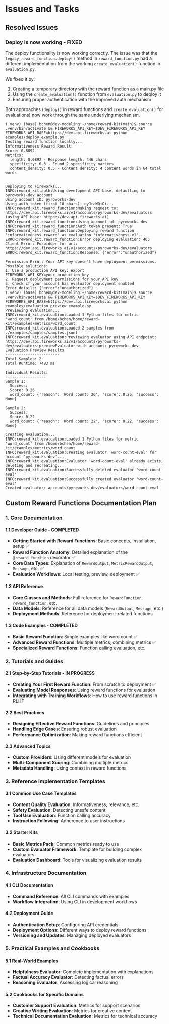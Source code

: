 # Issues and Tasks

## Resolved Issues

### Deploy is now working - FIXED

The deploy functionality is now working correctly. The issue was that the `legacy_reward_function.deploy()` method in `reward_function.py` had a different implementation from the working `create_evaluation()` function in `evaluation.py`. 

We fixed it by:
1. Creating a temporary directory with the reward function as a main.py file
2. Using the `create_evaluation()` function from `evaluation.py` to deploy it
3. Ensuring proper authentication with the improved auth mechanism

Both approaches (`deploy()` in reward functions and `create_evaluation()` for evaluations) now work through the same underlying mechanism.

```
(.venv) (base) bchen@dev-modeling:~/home/reward-kit(main)$ source .venv/bin/activate && FIREWORKS_API_KEY=$DEV_FIREWORKS_API_KEY FIREWORKS_API_BASE=https://dev.api.fireworks.ai python examples/deploy_example.py 
Testing reward function locally...
Informativeness Reward Result:
Score: 0.8892
Metrics:
  length: 0.0892 - Response length: 446 chars
  specificity: 0.3 - Found 2 specificity markers
  content_density: 0.5 - Content density: 4 content words in 64 total words


Deploying to Fireworks...
INFO:reward_kit.auth:Using development API base, defaulting to pyroworks-dev account
Using account ID: pyroworks-dev
Using auth token (first 10 chars): eyJraWQiOi...
INFO:reward_kit.reward_function:Making request to: https://dev.api.fireworks.ai/v1/accounts/pyroworks-dev/evaluators (using API base: https://dev.api.fireworks.ai)
INFO:reward_kit.reward_function:Using account_id: pyroworks-dev
INFO:reward_kit.reward_function:Auth token present: True
INFO:reward_kit.reward_function:Deploying reward function 'informativeness_reward' as evaluation 'informativeness-v1'...
ERROR:reward_kit.reward_function:Error deploying evaluation: 403 Client Error: Forbidden for url: https://dev.api.fireworks.ai/v1/accounts/pyroworks-dev/evaluators
ERROR:reward_kit.reward_function:Response: {"error":"unauthorized"}

Permission Error: Your API key doesn't have deployment permissions.
Possible solutions:
1. Use a production API key: export FIREWORKS_API_KEY=your_production_key
2. Request deployment permissions for your API key
3. Check if your account has evaluator deployment enabled
Error details: {"error":"unauthorized"}
(.venv) (base) bchen@dev-modeling:~/home/reward-kit(main)$ source .venv/bin/activate && FIREWORKS_API_KEY=$DEV_FIREWORKS_API_KEY FIREWORKS_API_BASE=https://dev.api.fireworks.ai python examples/evaluation_preview_example.py 
Previewing evaluation...
INFO:reward_kit.evaluation:Loaded 1 Python files for metric 'word_count' from /home/bchen/home/reward-kit/examples/metrics/word_count
INFO:reward_kit.evaluation:Loaded 2 samples from ./examples/samples/samples.jsonl
INFO:reward_kit.evaluation:Previewing evaluator using API endpoint: https://dev.api.fireworks.ai/v1/accounts/pyroworks-dev/evaluators:previewEvaluator with account: pyroworks-dev
Evaluation Preview Results
------------------------
Total Samples: 2
Total Runtime: 7483 ms

Individual Results:
------------------
Sample 1:
  Success: 
  Score: 0.26
  word_count: {'reason': 'Word count: 26', 'score': 0.26, 'success': None}

Sample 2:
  Success: 
  Score: 0.22
  word_count: {'reason': 'Word count: 22', 'score': 0.22, 'success': None}

Creating evaluation...
INFO:reward_kit.evaluation:Loaded 1 Python files for metric 'word_count' from /home/bchen/home/reward-kit/examples/metrics/word_count
INFO:reward_kit.evaluation:Creating evaluator 'word-count-eval' for account 'pyroworks-dev'...
INFO:reward_kit.evaluation:Evaluator 'word-count-eval' already exists, deleting and recreating...
INFO:reward_kit.evaluation:Successfully deleted evaluator 'word-count-eval'
INFO:reward_kit.evaluation:Successfully created evaluator 'word-count-eval'
Created evaluator: accounts/pyroworks-dev/evaluators/word-count-eval
```

## Custom Reward Functions Documentation Plan

### 1. Core Documentation

#### 1.1 Developer Guide - COMPLETED
- **Getting Started with Reward Functions**: Basic concepts, installation, setup ✅
- **Reward Function Anatomy**: Detailed explanation of the `@reward_function` decorator ✅
- **Core Data Types**: Explanation of `RewardOutput`, `MetricRewardOutput`, `Message`, etc. ✅
- **Evaluation Workflows**: Local testing, preview, deployment ✅

#### 1.2 API Reference
- **Core Classes and Methods**: Full reference for `RewardFunction`, `reward_function`, etc.
- **Data Models**: Reference for all data models (`RewardOutput`, `Message`, etc.)
- **Deployment Methods**: Reference for deployment-related functions

#### 1.3 Code Examples - COMPLETED
- **Basic Reward Function**: Simple examples like word count ✅
- **Advanced Reward Functions**: Multiple metrics, combining metrics ✅
- **Specialized Reward Functions**: Function calling evaluation, etc.

### 2. Tutorials and Guides

#### 2.1 Step-by-Step Tutorials - IN PROGRESS
- **Creating Your First Reward Function**: From scratch to deployment ✅
- **Evaluating Model Responses**: Using reward functions for evaluation
- **Integrating with Training Workflows**: How to use reward functions in RLHF

#### 2.2 Best Practices
- **Designing Effective Reward Functions**: Guidelines and principles
- **Handling Edge Cases**: Ensuring robust evaluation
- **Performance Optimization**: Making reward functions efficient

#### 2.3 Advanced Topics
- **Custom Providers**: Using different models for evaluation
- **Multi-Component Scoring**: Combining multiple metrics
- **Metadata Handling**: Using context in reward functions

### 3. Reference Implementation Templates

#### 3.1 Common Use Case Templates
- **Content Quality Evaluation**: Informativeness, relevance, etc.
- **Safety Evaluation**: Detecting unsafe content
- **Tool Use Evaluation**: Function calling accuracy
- **Instruction Following**: Adherence to user instructions

#### 3.2 Starter Kits
- **Basic Metrics Pack**: Common metrics ready to use
- **Custom Evaluator Framework**: Template for building complex evaluators
- **Evaluation Dashboard**: Tools for visualizing evaluation results

### 4. Infrastructure Documentation

#### 4.1 CLI Documentation
- **Command Reference**: All CLI commands with examples
- **Workflow Integration**: Using CLI in development workflows

#### 4.2 Deployment Guide
- **Authentication Setup**: Configuring API credentials
- **Deployment Options**: Different ways to deploy reward functions
- **Versioning and Updates**: Managing deployed evaluators

### 5. Practical Examples and Cookbooks

#### 5.1 Real-World Examples
- **Helpfulness Evaluator**: Complete implementation with explanations
- **Factual Accuracy Evaluator**: Detecting factual errors
- **Reasoning Evaluator**: Assessing logical reasoning

#### 5.2 Cookbooks for Specific Domains
- **Customer Support Evaluation**: Metrics for support scenarios
- **Creative Writing Evaluation**: Metrics for creative content
- **Technical Documentation Evaluation**: Metrics for technical accuracy
